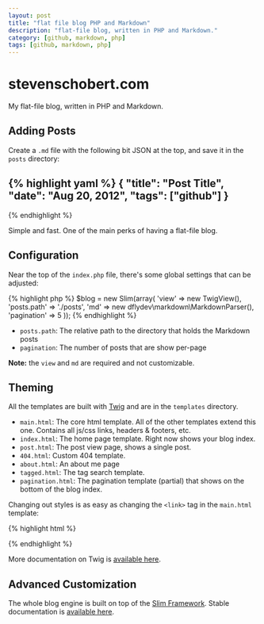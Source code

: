 ```yaml
---
layout: post
title: "flat file blog PHP and Markdown"
description: "flat-file blog, written in PHP and Markdown."
category: [github, markdown, php]
tags: [github, markdown, php]
---
```


# stevenschobert.com

My flat-file blog, written in PHP and Markdown.

## Adding Posts

Create a `.md` file with the following bit JSON at the top, and save it in the `posts` directory:

{% highlight yaml %}
{
  "title": "Post Title",
  "date": "Aug 20, 2012",
  "tags": ["github"]
}
--
{% endhighlight %}

Simple and fast. One of the main perks of having a flat-file blog.

## Configuration

Near the top of the `index.php` file, there's some global settings that can be adjusted:

{% highlight php %}
$blog = new Slim(array(
  'view'        => new TwigView(),
  'posts.path'  => './posts',
  'md'          => new dflydev\markdown\MarkdownParser(),
  'pagination'  => 5
));
{% endhighlight %}

- `posts.path`: The relative path to the directory that holds the Markdown posts
- `pagination`: The number of posts that are show per-page

__Note:__ the `view` and `md` are required and not customizable.

## Theming

All the templates are built with [Twig](http://twig.sensiolabs.org/ "twig.sensiolabs.org") and are in the `templates` directory.

- `main.html`: The core html template. All of the other templates extend this one. Contains all js/css links, headers & footers, etc.
- `index.html`: The home page template. Right now shows your blog index.
- `post.html`: The post view page, shows a single post.
- `404.html`: Custom 404 template.
- `about.html`: An about me page
- `tagged.html`: The tag search template.
- `pagination.html`: The pagination template (partial) that shows on the bottom of the blog index.

Changing out styles is as easy as changing the `<link>` tag in the `main.html` template:

{% highlight html %}
<link rel="stylesheet" href="/css/main.css" />
{% endhighlight %}

More documentation on Twig is [available here](http://twig.sensiolabs.org/documentation "twig.sensiolabs.org/documentation").

## Advanced Customization

The whole blog engine is built on top of the [Slim Framework](http://www.slimframework.com/ "slimframework.com"). 
Stable documentation is [available here](http://www.slimframework.com/documentation/stable "slimframework.com/documentation/stable").
